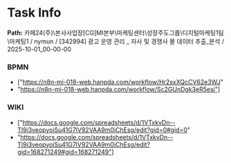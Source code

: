 # Task Info

**Path:** 카페24(주)\본사사업장\[CG]MI본부\마케팅센터\성장주도그룹\디지털마케팅1팀\마케팅1 / nymun / [342994] 광고 운영 관리 _ 자사 및 경쟁사 몰 데이터 추출_분석 / 2025-10-01_00-00-00

### BPMN
- ["https://n8n-mi-018-web.hanpda.com/workflow/Hr2sxXQcCV62e3WJ"
- "https://n8n-mi-018-web.hanpda.com/workflow/Sc2GUnDgk3eR5esi"]

### WIKI
- ["https://docs.google.com/spreadsheets/d/1VTxkvDn--Tl9i3veopyojSu41G7lV92VAA9m0iChEsg/edit?gid=0#gid=0"
- "https://docs.google.com/spreadsheets/d/1VTxkvDn--Tl9i3veopyojSu41G7lV92VAA9m0iChEsg/edit?gid=168271249#gid=168271249"]


